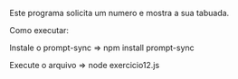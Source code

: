 Este programa solicita um numero e mostra a sua tabuada.

Como executar:

Instale o prompt-sync => npm install prompt-sync

Execute o arquivo => node exercicio12.js
